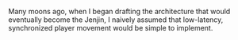 Many moons ago, when I began drafting the architecture that would eventually become the Jenjin, I naively assumed that low-latency, synchronized player movement would be simple to implement.
